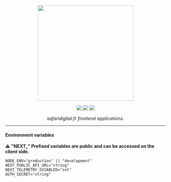 <p align="center">
    <img width="300" src=".assets/logo-v1_full.svg">
</p>
<div align="center">
    <a href="https://github.com/SafariLib"><img src="https://img.shields.io/badge/SafariLib-yellow.svg"></a>
    <a href="https://puckeditor.com/docs"><img src="https://img.shields.io/badge/PUCK-0.15-white.svg"></a>
    <a href="https://nextjs.org/docs"><img src="https://img.shields.io/badge/NextJS-14-black.svg"></a>
</div>

<p align="center">
    <em>safaridigital.fr frontend applications.</em>
</p>

---

#### Environment variables

:warning: **"NEXT_" Prefixed variables are public and can be accessed on the client side.**
```
NODE_ENV="production" || "development"
NEXT_PUBLIC_API_URL="string"
NEXT_TELEMETRY_DISABLED="int"
AUTH_SECRET="string"
```
